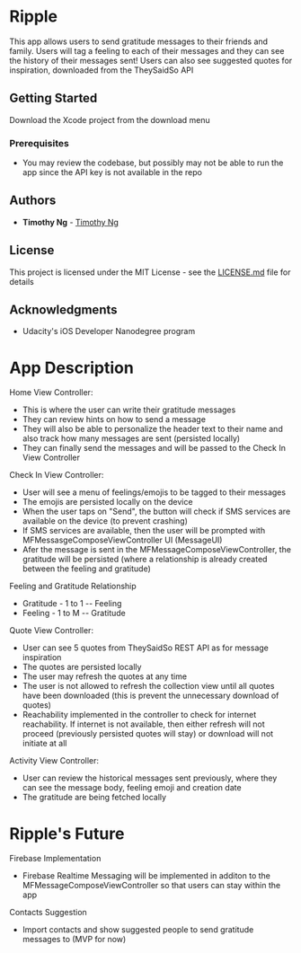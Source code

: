 # Ripple

This app allows users to send gratitude messages to their friends and family. Users will tag a feeling to each of 
their messages and they can see the history of their messages sent! Users can also see suggested quotes for inspiration, 
downloaded from the TheySaidSo API

## Getting Started

Download the Xcode project from the download menu

### Prerequisites

- You may review the codebase, but possibly may not be able to run the app since the API key is not available in the repo




## Authors

* **Timothy Ng** - [Timothy Ng](https://github.com/ncytimothy)

## License

This project is licensed under the MIT License - see the [LICENSE.md](LICENSE.md) file for details

## Acknowledgments

* Udacity's iOS Developer Nanodegree program


# App Description
Home View Controller: 
- This is where the user can write their gratitude messages
- They can review hints on how to send a message
- They will also be able to personalize the header text to their name and also track how many messages are sent (persisted locally)
- They can finally send the messages and will be passed to the Check In View Controller

Check In View Controller:
- User will see a menu of feelings/emojis to be tagged to their messages
- The emojis are persisted locally on the device 
- When the user taps on "Send", the button will check if SMS services are available on the device (to prevent crashing)
- If SMS services are available, then the user will be prompted with MFMessasgeComposeViewController UI (MessageUI)
- Afer the message is sent in the MFMessageComposeViewController, the gratitude will be persisted (where a relationship is already created between the feeling and gratitude)

Feeling and Gratitude Relationship
- Gratitude - 1 to 1 -- Feeling
- Feeling - 1 to M -- Gratitude

Quote View Controller:
- User can see 5 quotes from TheySaidSo REST API as for message inspiration
- The quotes are persisted locally
- The user may refresh the quotes at any time
- The user is not allowed to refresh the collection view until all quotes have been downloaded (this is prevent the unnecessary download of quotes)
- Reachability implemented in the controller to check for internet reachability. If internet is not available, then either refresh will not proceed (previously persisted quotes will stay) or download will not initiate at all

Activity View Controller:
- User can review the historical messages sent previously, where they can see the message body, feeling emoji and creation date
- The gratitude are being fetched locally

# Ripple's Future
Firebase Implementation
- Firebase Realtime Messaging will be implemented in additon to the MFMessageComposeViewController so that users can stay within the app

Contacts Suggestion
- Import contacts and show suggested people to send gratitude messages to (MVP for now)
